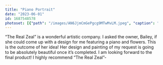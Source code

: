 ```yaml
---
title: "Piano Portrait"
date: "2023-06-01"
id: 1687548578
photoset: [{"path": "/images/AN6JjmCmGePgcg9MTwMvLM.jpeg", "caption": "Starting the piano portrait ", "thumbnail": "True"}]
---
```

“The Real Zeal” is a wonderful artistic company. I asked the owner, Bailey, if she could come up with a design for me featuring a piano and flowers. This is the outcome of her idea! Her design and painting of my request  is going to be absolutely beautiful once it’s completed. I am looking forward to the final product!  I highly recommend “The Real Zeal”-